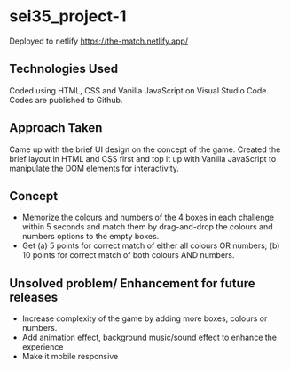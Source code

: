 # sei35_project-1
Deployed to netlify https://the-match.netlify.app/

## Technologies Used
Coded using HTML, CSS and Vanilla JavaScript on Visual Studio Code.
Codes are published to Github.

## Approach Taken
Came up with the brief UI design on the concept of the game.
Created the brief layout in HTML and CSS first and top it up with Vanilla JavaScript to manipulate the DOM elements for interactivity.

## Concept
- Memorize the colours and numbers of the 4 boxes in each challenge within 5 seconds and match them by drag-and-drop the colours and numbers options to the empty boxes.
- Get (a) 5 points for correct match of either all colours OR numbers; (b) 10 points for correct match of both colours AND numbers.

## Unsolved problem/ Enhancement for future releases
- Increase complexity of the game by adding more boxes, colours or numbers.
- Add animation effect, background music/sound effect to enhance the experience
- Make it mobile responsive



